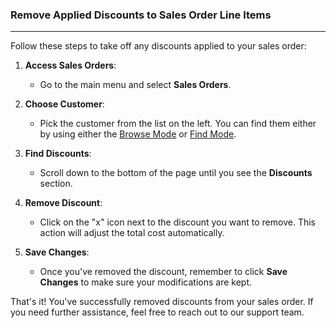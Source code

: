 ### Remove Applied Discounts to Sales Order Line Items
_____________________________________
Follow these steps to take off any discounts applied to your sales order:

1. **Access Sales Orders**:
    
    - Go to the main menu and select **Sales Orders**.
    
2. **Choose Customer**:
    
    - Pick the customer from the list on the left. You can find them either by using either the [Browse Mode](https://github.com/Fx-Professional-Services/HorizonDocs/blob/main/Horizon%20User%20Guide/Searching%20on%20Horizon/Browse%20Mode.md) or [Find Mode](https://github.com/Fx-Professional-Services/HorizonDocs/blob/main/Horizon%20User%20Guide/VIII.%20Searching%20on%20Horizon/Find%20Mode.md). 
    
3. **Find Discounts**:
    
    - Scroll down to the bottom of the page until you see the **Discounts** section.
    
4. **Remove Discount**:
    
    - Click on the "x" icon next to the discount you want to remove. This action will adjust the total cost automatically.
    
5. **Save Changes**:
    
    - Once you've removed the discount, remember to click **Save Changes** to make sure your modifications are kept.

That's it! You've successfully removed discounts from your sales order. If you need further assistance, feel free to reach out to our support team.